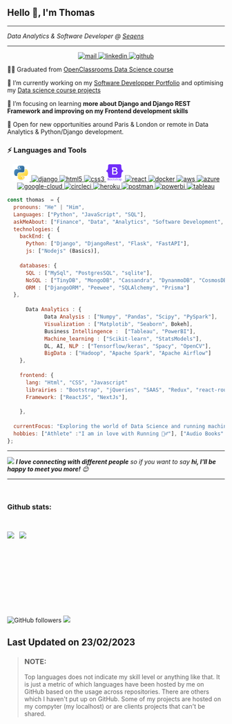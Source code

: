 <h2>Hello 🙂, I'm Thomas </h2>

---

<p><em> Data Analytics & Software Developer  @ <a href="">Seqens</a>
</em></p>

---

<p align="center">
    <a href="mailto:thomas.awounfouet@gmail.com">
        <img src="https://img.shields.io/badge/mail-%23ff4343.svg?&style=for-the-badge&logo=gmail&logoColor=white"  alt="mail"/>
    </a>
    <a href="[tawounfouet](https://www.linkedin.com/in/thomas-awounfouet-83732186/)">
        <img src="https://img.shields.io/badge/Linkedin-0072b1?style=for-the-badge&logo=linkedin&logoColor=white" alt="linkedin"/>
    </a>
    <a href="https://github.com/tawounfouet">
        <img src="https://img.shields.io/badge/Github-000000?style=for-the-badge&logo=github&logoColor=white" alt="github"/>
    </a>
</p>

👩‍🎓 Graduated from [OpenClassrooms Data Science course](https://openclassrooms.com/fr/paths/164-data-scientist#path-tabs)

🔭 I’m currently working on my [Software Developper Portfolio](https://github.com/tawounfouet/software-developper-portfolio) and optimising my [Data science course projects](https://github.com/tawounfouet/data-scientist-openclassrooms-x-centralsupelec) 

📌 I’m focusing on learning **more about Django and Django REST Framework and improving on my Frontend development skills**

💼 Open for new opportunities around Paris & London or remote in Data Analytics & Python/Django development.

### ⚡ Languages and Tools

<p align="center">
    <a href="https://www.python.org" target="_blank" rel="noreferrer"> <img src="https://raw.githubusercontent.com/devicons/devicon/master/icons/python/python-original.svg" alt="python" width="40" height="40"/> </a> 
    <a href="https://www.djangoproject.com/" target="_blank" rel="noreferrer"> <img src="https://cdn.worldvectorlogo.com/logos/django.svg" alt="django" width="40" height="40"/> </a>
    <a href="https://www.w3.org/html/" target="_blank" rel="noreferrer"> <img src="https://www.blog-nouvelles-technologies.fr/wp-content/uploads/2011/01/html5-logo-1.png" alt="html5" width="40" height="40"/> </a>
    <a href="https://www.w3schools.com/css/" target="_blank" rel="noreferrer"> <img src="https://upload.wikimedia.org/wikipedia/commons/thumb/6/62/CSS3_logo.svg/800px-CSS3_logo.svg.png" alt="css3" width="40" height="40"/> </a>
    <a href="https://getbootstrap.com" target="_blank" rel="noreferrer"> <img src="https://raw.githubusercontent.com/devicons/devicon/master/icons/bootstrap/bootstrap-plain-wordmark.svg" alt="bootstrap" width="40" height="40"/> </a>
    <a href="https://fr.legacy.reactjs.org/" target="_blank" rel="noreferrer"> <img src="https://upload.wikimedia.org/wikipedia/commons/a/a7/React-icon.svg" alt="react" width="40" height="40"/> </a>
    <a href="https://www.docker.com/" target="_blank" rel="noreferrer"> <img src="https://www.docker.com/wp-content/uploads/2022/03/vertical-logo-monochromatic.png" alt="docker" width="45" height="40"/> </a> 
   <a href="https://aws.amazon.com/fr/" target="_blank" rel="noreferrer"> <img src="https://upload.wikimedia.org/wikipedia/commons/9/93/Amazon_Web_Services_Logo.svg" alt="aws" width="45" height="40"/> </a> 
   <a href="https://azure.microsoft.com/fr-fr" target="_blank" rel="noreferrer"> <img src="https://download.logo.wine/logo/Microsoft_Azure/Microsoft_Azure-Logo.wine.png" alt="azure" width="55" height="50"/> </a> 
   <a href="https://cloud.google.com/" target="_blank" rel="noreferrer"> <img src="https://www.pngmart.com/files/23/Google-Cloud-Logo-PNG-Isolated-File.png" alt="google-cloud" width="45" height="40"/> </a> 
    <a href="https://circleci.com" target="_blank" rel="noreferrer"> <img src="https://cdn.icon-icons.com/icons2/2107/PNG/512/file_type_circleci_icon_130690.png" alt="circleci" width="40" height="40"/> </a>
    <a href="https://heroku.com" target="_blank" rel="noreferrer"> <img src="https://www.vectorlogo.zone/logos/heroku/heroku-icon.svg" alt="heroku" width="40" height="40"/> </a>
    <a href="https://postman.com" target="_blank" rel="noreferrer"> <img src="https://www.vectorlogo.zone/logos/getpostman/getpostman-icon.svg" alt="postman" width="40" height="40"/> </a>
    <a href="https://www.photoshop.com/en" target="_blank" rel="noreferrer"> <img src="https://upload.wikimedia.org/wikipedia/commons/thumb/c/cf/New_Power_BI_Logo.svg/1200px-New_Power_BI_Logo.svg.png" alt="powerbi" width="40" height="40"/> </a>
    <a href=https://www.adobe.com/products/indesign.html" target="_blank" rel="noreferrer"> <img src="https://upload.wikimedia.org/wikipedia/commons/4/4b/Tableau_Logo.png" alt="tableau" width="100" height="40"/> </a>
</p>


```Javascript
const thomas  = {
  pronouns: "He" | "Him",
  Languages: ["Python", "JavaScript", "SQL"],
  askMeAbout: ["Finance", "Data", "Analytics", "Software Development",  "Runner Addict 🏃‍♂️"],
  technologies: {
    backEnd: {
      Python: ["Django", "DjangoRest", "Flask", "FastAPI"],
      js: ["Nodejs" (Basics)], 
    
    databases: {
      SQL : ["MySql", "PostgresSQL", "sqlite"],
      NoSQL : ["TinyDB", "MongoDB", "Cassandra", "DynanmoDB", "CosmosDB"], 
      ORM : ["DjangoORM", "Peewee", "SQLAlchemy", "Prisma"]
  },
    
      Data Analytics : {
            Data Analysis : ["Numpy", "Pandas", "Scipy", "PySpark"],
            Visualization : ["Matplotib", "Seaborn", Bokeh],
            Business Intellingence :  ["Tableau", "PowerBI"],
            Machine_learning : ["Scikit-learn", "StatsModels"],
            DL, AI, NLP : ["Tensorflow/keras", "Spacy", "OpenCV"],
            BigData : ["Hadoop", "Apache Spark", "Apache Airflow"]
    },
     
    frontend: {
      lang: "Html", "CSS", "Javascript"
      librairies : "Bootstrap", "jQueries", "SAAS", "Redux", "react-router-dom"
      Framework: ["ReactJS", "NextJs"],
     
    },
    
  currentFocus: "Exploring the world of Data Science and running machine learning models in the Field of Finance ",
  hobbies: ["Athlete" :"I am in love with Running 🏃‍♂️"], ["Audio Books" : "I listen most of the sefl-developpement audios book and Motivationnal track]
};
```




---

<img src="https://media.giphy.com/media/LnQjpWaON8nhr21vNW/giphy.gif" width="60"> <em><b>I love connecting with different people</b> so if you want to say <b>hi, I'll be happy to meet you more!</b> 😊</em>

---

<br/>

### Github stats:

<br/>

<p style="display:flex;">
<img height="180em" style="margin-right: 12px;" src="https://github-readme-stats.vercel.app/api?username=tawounfouet&count_private=true&show_icons=true&theme=radical"/> 
  
  
<img height="180em" src="https://github-readme-stats.vercel.app/api/top-langs/?username=tawounfouet&layout=compact&text_color=daf7dc&bg_color=151515&hide=css,html,php"/>


![GitHub followers](https://img.shields.io/github/followers/tawounfouet?label=Follow&style=social)
![](https://visitor-badge.glitch.me/badge?page_id=tawounfouet.tawounfouet)

</p>

## Last Updated on 23/02/2023

> ### NOTE:
>
> Top languages does not indicate my skill level or anything like that. It is just a metric of which languages have been hosted by me on GitHub based on the usage across repositories. There are others which I haven't put up on GitHub. Some of my projects are hosted on my compyter (my localhost) or are clients projects that can't be shared.
